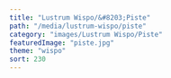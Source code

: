 ```yaml
---
title: "Lustrum Wispo/&#8203;Piste"
path: "/media/lustrum-wispo/piste"
category: "images/Lustrum Wispo/Piste"
featuredImage: "piste.jpg"
theme: "wispo"
sort: 230
---
```


